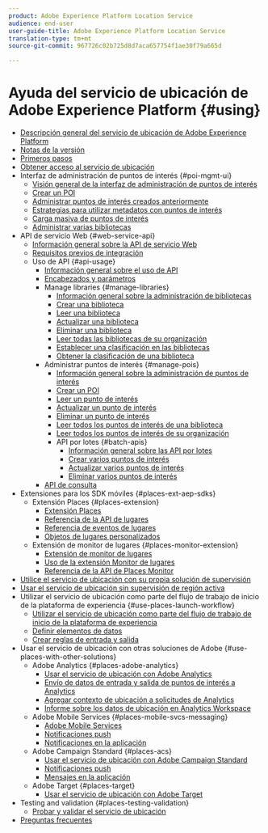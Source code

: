 ```yaml
---
product: Adobe Experience Platform Location Service
audience: end-user
user-guide-title: Adobe Experience Platform Location Service
translation-type: tm+mt
source-git-commit: 967726c02b725d8d7aca657754f1ae30f79a665d

---
```



# Ayuda del servicio de ubicación de Adobe Experience Platform {#using}

+ [Descripción general del servicio de ubicación de Adobe Experience Platform](home.md)
+ [Notas de la versión](release-notes.md)
+ [Primeros pasos](getting-started.md)
+ [Obtener acceso al servicio de ubicación](places-gain-access.md)
+ Interfaz de administración de puntos de interés {#poi-mgmt-ui}
   + [Visión general de la interfaz de administración de puntos de interés](poi-mgmt-ui/poi-mgmt-ui-overview.md)
   + [Crear un POI](poi-mgmt-ui/create-a-poi-ui.md)
   + [Administrar puntos de interés creados anteriormente](poi-mgmt-ui/managing-pois-in-the-places-ui.md)
   + [Estrategias para utilizar metadatos con puntos de interés](poi-mgmt-ui/metadata-with-pois.md)
   + [Carga masiva de puntos de interés](poi-mgmt-ui/bulk-upload-pois.md)
   + [Administrar varias bibliotecas](poi-mgmt-ui/manage-libraries-in-the-places-ui.md)
+ API de servicio Web {#web-service-api}
   + [Información general sobre la API de servicio Web](web-service-api/places-web-services.md)
   + [Requisitos previos de integración](web-service-api/adobe-i-o-integration.md)
   + Uso de API {#api-usage}
      + [Información general sobre el uso de API](web-service-api/api-usage/api-usage-overview.md)
      + [Encabezados y parámetros](web-service-api/api-usage/headers-and-parameters.md)
      + Manage libraries {#manage-libraries}
         + [Información general sobre la administración de bibliotecas](web-service-api/api-usage/manage-libraries/manage-libraries.md)
         + [Crear una biblioteca](web-service-api/api-usage/manage-libraries/create-a-library.md)
         + [Leer una biblioteca](web-service-api/api-usage/manage-libraries/read-a-library.md)
         + [Actualizar una biblioteca](web-service-api/api-usage/manage-libraries/update-a-library.md)
         + [Eliminar una biblioteca](web-service-api/api-usage/manage-libraries/delete-a-library.md)
         + [Leer todas las bibliotecas de su organización](web-service-api/api-usage/manage-libraries/read-all-libraries-in-your-organization.md)
         + [Establecer una clasificación en las bibliotecas](web-service-api/api-usage/manage-libraries/set-a-ran-on-your-libraries.md)
         + [Obtener la clasificación de una biblioteca](web-service-api/api-usage/manage-libraries/get-a-librarys-rank.md)
      + Administrar puntos de interés {#manage-pois}
         + [Información general sobre la administración de puntos de interés](web-service-api/api-usage/manage-pois/manage-pois.md)
         + [Crear un POI](web-service-api/api-usage/manage-pois/create-a-poi.md)
         + [Leer un punto de interés](web-service-api/api-usage/manage-pois/read-a-poi.md)
         + [Actualizar un punto de interés](web-service-api/api-usage/manage-pois/update-a-poi.md)
         + [Eliminar un punto de interés](web-service-api/api-usage/manage-pois/delete-a-poi.md)
         + [Leer todos los puntos de interés de una biblioteca](web-service-api/api-usage/manage-pois/read-all-pois-in-a-library.md)
         + [Leer todos los puntos de interés de su organización](web-service-api/api-usage/manage-pois/read-all-pois-in-your-organization.md)
         + API por lotes {#batch-apis}
            + [Información general sobre las API por lotes](web-service-api/api-usage/manage-pois/batch-apis/batch-apis.md)
            + [Crear varios puntos de interés](web-service-api/api-usage/manage-pois/batch-apis/create-multiple-pois.md)
            + [Actualizar varios puntos de interés](web-service-api/api-usage/manage-pois/batch-apis/update-multiple-pois.md)
            + [Eliminar varios puntos de interés](web-service-api/api-usage/manage-pois/batch-apis/delete-multiple-pois.md)
      + [API de consulta](web-service-api/api-usage/query-apis.md)
+ Extensiones para los SDK móviles {#places-ext-aep-sdks}
   + Extensión Places {#places-extension}
      + [Extensión Places](places-ext-aep-sdks/places-extension/places-extension.md)
      + [Referencia de la API de lugares](places-ext-aep-sdks/places-extension/places-api-reference.md)
      + [Referencia de eventos de lugares](places-ext-aep-sdks/places-extension/places-event-ref.md)
      + [Objetos de lugares personalizados](places-ext-aep-sdks/places-extension/cust-places-objects.md)
   + Extensión de monitor de lugares {#places-monitor-extension}
      + [Extensión de monitor de lugares](places-ext-aep-sdks/places-monitor-extension/places-monitor-extension.md)
      + [Uso de la extensión Monitor de lugares](places-ext-aep-sdks/places-monitor-extension/using-places-monitor-extension.md)
      + [Referencia de la API de Places Monitor](places-ext-aep-sdks/places-monitor-extension/places-monitor-api-reference.md)
+ [Utilice el servicio de ubicación con su propia solución de supervisión](using-your-own-monitor.md)
+ [Usar el servicio de ubicación sin supervisión de región activa](use-places-without-active-monitoring.md)
+ Utilizar el servicio de ubicación como parte del flujo de trabajo de inicio de la plataforma de experiencia {#use-places-launch-workflow}
   + [Utilizar el servicio de ubicación como parte del flujo de trabajo de inicio de la plataforma de experiencia](use-places-launch-workflow/places-launch-workflow.md)
   + [Definir elementos de datos](use-places-launch-workflow/define-data-elements.md)
   + [Crear reglas de entrada y salida](use-places-launch-workflow/create-rule-places-property.md)
+ Usar el servicio de ubicación con otras soluciones de Adobe {#use-places-with-other-solutions}
   + Adobe Analytics {#places-adobe-analytics}
      + [Usar el servicio de ubicación con Adobe Analytics](use-places-with-other-solutions/places-adobe-analytics/use-places-analytics-overview.md)
      + [Envío de datos de entrada y salida de puntos de interés a Analytics](use-places-with-other-solutions/places-adobe-analytics/use-places-adobe-analytics.md)
      + [Agregar contexto de ubicación a solicitudes de Analytics](use-places-with-other-solutions/places-adobe-analytics/run-reports-aa-places-data.md)
      + [Informe sobre los datos de ubicación en Analytics Workspace](use-places-with-other-solutions/places-adobe-analytics/places-in-workspace.md)
   + Adobe Mobile Services {#places-mobile-svcs-messaging}
      + [Adobe Mobile Services](use-places-with-other-solutions/places-mobile-svcs-for-messaging/use-places-mobie-svcs-messaging.md)
      + [Notificaciones push](use-places-with-other-solutions/places-mobile-svcs-for-messaging/mobile-svcs-messaging-push.md)
      + [Notificaciones en la aplicación](use-places-with-other-solutions/places-mobile-svcs-for-messaging/mobile-svcs-messaging-inapp.md)
   + Adobe Campaign Standard {#places-acs}
      + [Usar el servicio de ubicación con Adobe Campaign Standard](use-places-with-other-solutions/places-acs/places-acs-overview.md)
      + [Notificaciones push](use-places-with-other-solutions/places-acs/places-acs-push-notifications.md)
      + [Mensajes en la aplicación](use-places-with-other-solutions/places-acs/places-acs-in-app-messages.md)
   + Adobe Target {#places-target}
      + [Usar el servicio de ubicación con Adobe Target](use-places-with-other-solutions/places-target/places-target.md)
+ Testing and validation {#places-testing-validation}
   + [Probar y validar el servicio de ubicación](places-testing-validation/test-validate-places.md)
+ [Preguntas frecuentes](places-faqs.md)
